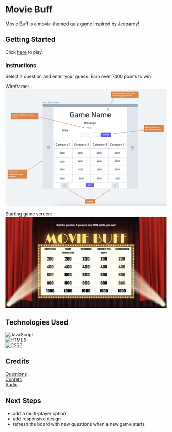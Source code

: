 

<!-- references

audio:
https://freesound.org/people/RICHERlandTV/sounds/216090/
https://freesound.org/people/JohnsonBrandEditing/sounds/173932/
https://freesound.org/people/VlatkoBlazek/sounds/192000/

-->

# Movie Buff
Movie Buff is a movie-themed quiz game inspired by Jeopardy! 

## Getting Started  
Click [here](https://movie-buff-unit-1-project.surge.sh/) to play.  

### Instructions
Select a question and enter your guess. Earn over 7400 points to win.  
 
Wireframe:
![wireframe](assets/movie-buff-wireframe.png)  

Starting game screen:
![starting game screen](assets/starting-game-screen.png)

## Technologies Used  
![JavaScript](https://img.shields.io/badge/javascript-%23323330.svg?style=for-the-badge&logo=javascript&logoColor=%23F7DF1E)  
![HTML5](https://img.shields.io/badge/html5-%23E34F26.svg?style=for-the-badge&logo=html5&logoColor=white)  
![CSS3](https://img.shields.io/badge/css3-%231572B6.svg?style=for-the-badge&logo=css3&logoColor=white)

## Credits  
[Questions](https://jeopardyquestions.com/)  
[Confetti](https://github.com/mathusummut/)  
[Audio](https://freesound.org/)  

## Next Steps  
- add a multi-player option
- add responsive design
- refresh the board with new questions when a new game starts 